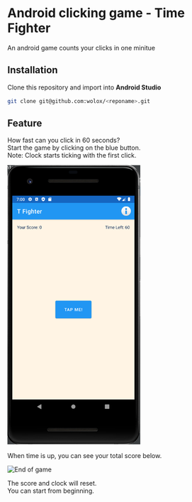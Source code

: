 # Android clicking game - Time Fighter
An android game counts your clicks in one minitue

## Installation
Clone this repository and import into **Android Studio**
```bash
git clone git@github.com:wolox/<reponame>.git
```

## Feature
How fast can you click in 60 seconds? <br/>
Start the game by clicking on the blue button.<br/>
Note: Clock starts ticking with the first click.<br/>

<img src="https://github.com/yahancheng/Android_clicking_game/blob/main/main.png" alt="Start by clicking the button" style="width:300px;"/>


When time is up, you can see your total score below.

<img src="https://github.com/yahancheng/Android_clicking_game/blob/main/endGame.png =200x700" alt="End of game" style="width:450px;"/>


The score and clock will reset.<br/>
You can start from beginning.